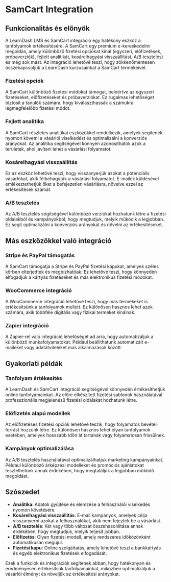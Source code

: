 # SamCart Integration

## Funkcionalitás és előnyök

A LearnDash LMS és SamCart integráció egy hatékony eszköz a tanfolyamok értékesítésére. A SamCart egy prémium e-kereskedelmi megoldás, amely különböző fizetési opciókat kínál (egyszeri, előfizetések, próbaverziók), fejlett analitikát, kosárelhagyási visszaállítást, A/B tesztelést és még sok mást. Az integráció lehetővé teszi, hogy zökkenőmentesen összekapcsoljuk a LearnDash kurzusainkat a SamCart termékeivel.

### Fizetési opciók

A SamCart különböző fizetési módokat támogat, beleértve az egyszeri fizetéseket, előfizetéseket és próbaverziókat. Ez rugalmas lehetőséget biztosít a tanulók számára, hogy kiválaszthassák a számukra legmegfelelőbb fizetési módot.

### Fejlett analitika

A SamCart részletes analitikai eszközökkel rendelkezik, amelyek segítenek nyomon követni a vásárlói viselkedést és optimalizálni a konverziós arányokat. Az analitika segítségével könnyen azonosíthatók azok a területek, ahol javítani lehet a vásárlási folyamatot.

### Kosárelhagyási visszaállítás

Ez az eszköz lehetővé teszi, hogy visszanyerjük azokat a potenciális vásárlókat, akik félbehagyták a vásárlási folyamatot. E-mailek küldésével emlékeztethetjük őket a befejezetlen vásárlásra, növelve ezzel az értékesítések számát.

### A/B tesztelés

Az A/B tesztelés segítségével különböző verziókat hozhatunk létre a fizetési oldalakból és kampányokból, hogy megtudjuk, melyik működik a legjobban. Ez segít optimalizálni a konverziós arányokat és növelni az értékesítéseket.

## Más eszközökkel való integráció

### Stripe és PayPal támogatás

A SamCart támogatja a Stripe és PayPal fizetési kapukat, amelyek széles körben elterjedtek és megbízhatóak. Ez lehetővé teszi, hogy könnyedén elfogadjuk a kártyás fizetéseket és más elektronikus fizetési módokat.

### WooCommerce integráció

A WooCommerce integráció lehetővé teszi, hogy más termékeket is értékesítsünk a tanfolyamok mellett. Ez különösen hasznos lehet azok számára, akik többféle digitális vagy fizikai terméket kínálnak.

### Zapier integráció

A Zapier-rel való integráció lehetőséget ad arra, hogy automatizáljuk a különböző munkafolyamatokat. Például beállíthatunk automatizált e-maileket vagy adatátviteleket más alkalmazások között.

## Gyakorlati példák

### Tanfolyam értékesítés

A LearnDash és SamCart integráció segítségével könnyedén értékesíthetjük online tanfolyamainkat. Az előre elkészített fizetési sablonok használatával professzionális megjelenésű fizetési oldalakat hozhatunk létre.

### Előfizetés alapú modellek

Az előfizetéses fizetési opciók lehetővé teszik, hogy folyamatos bevételi forrást hozzunk létre. Ez különösen hasznos lehet olyan tanfolyamok esetében, amelyek hosszabb időn át tartanak vagy folyamatosan frissülnek.

### Kampányok optimalizálása

Az A/B tesztelés használatával optimalizálhatjuk marketing kampányainkat. Például különböző árképzési modelleket és promóciós ajánlatokat tesztelhetünk annak érdekében, hogy megtaláljuk a legjobban működő megoldást.

## Szószedet

- **Analitika**: Adatok gyűjtése és elemzése a felhasználói viselkedés nyomon követésére.
- **Kosárelhagyási visszaállítás**: E-mail kampányok, amelyek célja visszanyerni azokat a felhasználókat, akik nem fejezték be a vásárlást.
- **A/B tesztelés**: Két vagy több változat összehasonlítása annak érdekében, hogy megtudjuk, melyik teljesít jobban.
- **Előfizetés**: Olyan fizetési modell, amely rendszeres időközönként automatikusan megújul.
- **Fizetési kapu**: Online szolgáltatás, amely lehetővé teszi a bankkártyás és egyéb elektronikus fizetések elfogadását.
  
Ezek a funkciók és integrációk segítenek abban, hogy hatékonyan és eredményesen értékesítsük tanfolyamainkat, miközben optimalizáljuk a vásárlói élményt és növeljük az értékesítési arányokat.